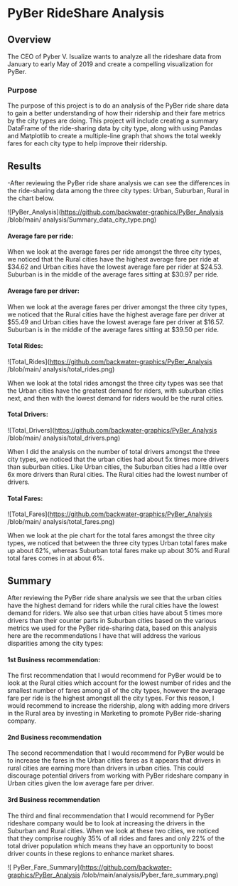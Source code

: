 # PyBer RideShare Analysis
## Overview
The CEO of Pyber V. Isualize wants to analyze all the rideshare data from January to early May of 2019 and create a compelling visualization for PyBer. 

### Purpose
The purpose of this project is to do an analysis of the PyBer ride share data to gain a better understanding of how their ridership and their fare metrics by the city types are doing. This project will include creating a summary DataFrame of the ride-sharing data by city type, along with using Pandas and Matplotlib to create a multiple-line graph that shows the total weekly fares for each city type to help improve their ridership.

## Results
-After reviewing the PyBer ride share analysis we can see the differences in the ride-sharing data among the three city types: Urban, Suburban, Rural in the chart below. 

![PyBer_Analysis](https://github.com/backwater-graphics/PyBer_Analysis /blob/main/ analysis/Summary_data_city_type.png)

#### Average fare per ride: 
When we look at the average fares per ride amongst the three city types, we noticed that the Rural cities have the highest average fare per ride at $34.62 and Urban cities have the lowest average fare per rider at $24.53. Suburban is in the middle of the average fares sitting at $30.97 per ride.

#### Average fare per driver: 
When we look at the average fares per driver amongst the three city types, we noticed that the Rural cities have the highest average fare per driver at $55.49 and Urban cities have the lowest average fare per driver at $16.57. Suburban is in the middle of the average fares sitting at $39.50 per ride.

#### Total Rides: 

![Total_Rides](https://github.com/backwater-graphics/PyBer_Analysis /blob/main/ analysis/total_rides.png)

When we look at the total rides amongst the three city types was see that the Urban cities have the greatest demand for riders, with suburban cities next, and then with the lowest demand for riders would be the rural cities.

#### Total Drivers: 

![Total_Drivers](https://github.com/backwater-graphics/PyBer_Analysis /blob/main/ analysis/total_drivers.png)

When I did the analysis on the number of total drivers amongst the three city types, we noticed that the urban cities had about 5x times more drivers than suburban cities.  Like Urban cities, the Suburban cities had a little over 6x more drivers than Rural cities. The Rural cities had the lowest number of drivers.

#### Total Fares: 

![Total_Fares](https://github.com/backwater-graphics/PyBer_Analysis /blob/main/ analysis/total_fares.png)

When we look at the pie chart for the total fares amongst the three city types, we noticed that between the three city types Urban total fares make up about 62%, whereas Suburban total fares make up about 30% and Rural total fares comes in at about 6%.

##  Summary
After reviewing the PyBer ride share analysis we see that the urban cities have the highest demand for riders while the rural cities have the lowest demand for riders. We also see that urban cities have about 5 times more drivers than their counter parts in Suburban cities based on the various metrics we used for the PyBer ride-sharing data, based on this analysis here are the recommendations I have that will address the various disparities among the city types:

#### 1st Business recommendation:
The first recommendation that I would recommend for PyBer would be to look at the Rural cities which account for the lowest number of rides and the smallest number of fares among all of the city types, however the average fare per ride is the highest amongst all the city types. For this reason, I would recommend to increase the ridership, along with adding more drivers in the Rural area by investing in Marketing to promote PyBer ride-sharing company.

#### 2nd Business recommendation
The second recommendation that I would recommend for PyBer would be to increase the fares in the Urban cities fares as it appears that drivers in rural cities are earning more than drivers in urban cities. This could discourage potential drivers from working with PyBer rideshare company in Urban cities given the low average fare per driver.

#### 3rd Business recommendation
The third and final recommendation that I would recommend for PyBer rideshare company would be to look at increasing the drivers in the Suburban and Rural cities. When we look at these two cities, we noticed that they comprise roughly 35% of all rides and fares and only 22% of the total driver population which means they have an opportunity to boost driver counts in these regions to enhance market shares.

![ PyBer_Fare_Summary](https://github.com/backwater-graphics/PyBer_Analysis /blob/main/analysis/Pyber_fare_summary.png)
